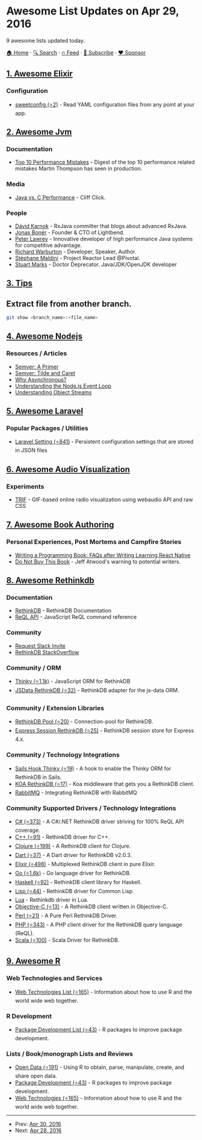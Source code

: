 # Awesome List Updates on Apr 29, 2016

9 awesome lists updated today.

[🏠 Home](/README.md) · [🔍 Search](https://www.trackawesomelist.com/search/) · [🔥 Feed](https://www.trackawesomelist.com/rss.xml) · [📮 Subscribe](https://trackawesomelist.us17.list-manage.com/subscribe?u=d2f0117aa829c83a63ec63c2f&id=36a103854c) · [❤️  Sponsor](https://github.com/sponsors/theowenyoung)



## [1. Awesome Elixir](/content/h4cc/awesome-elixir/README.md)

### Configuration

*   [sweetconfig (⭐2)](https://github.com/d0rc/sweetconfig) - Read YAML configuration files from any point at your app.

## [2. Awesome Jvm](/content/deephacks/awesome-jvm/README.md)

### Documentation

*   [Top 10 Performance Mistakes](http://www.infoq.com/articles/top-10-performance-mistakes) - Digest of the top 10 performance related mistakes Martin Thompson has seen in production.

### Media

*   [Java vs. C Performance](http://www.infoq.com/presentations/java-vs-c-performance) - Cliff Click.

### People

*   [Dávid Karnok](http://akarnokd.blogspot.se/) - RxJava committer that blogs about advanced RxJava.
*   [Jonas Bonér](https://twitter.com/jboner) - Founder & CTO of Lightbend.
*   [Peter Lawrey](https://twitter.com/PeterLawrey) - Innovative developer of high performance Java systems for competitive advantage.
*   [Richard Warburton](https://twitter.com/RichardWarburto) - Developer, Speaker, Author.
*   [Stéphane Maldini](https://twitter.com/smaldini) - Project Reactor Lead @Pivotal.
*   [Stuart Marks](https://twitter.com/stuartmarks) - Doctor Deprecator. Java/JDK/OpenJDK developer

## [3. Tips](/content/git-tips/tips/README.md)

## Extract file from another branch.

```sh
git show <branch_name>:<file_name>
```

## [4. Awesome Nodejs](/content/sindresorhus/awesome-nodejs/README.md)

### Resources / Articles

*   [Semver: A Primer](https://nodesource.com/blog/semver-a-primer/)
*   [Semver: Tilde and Caret](https://nodesource.com/blog/semver-tilde-and-caret/)
*   [Why Asynchronous?](https://nodesource.com/blog/why-asynchronous/)
*   [Understanding the Node.js Event Loop](https://nodesource.com/blog/understanding-the-nodejs-event-loop/)
*   [Understanding Object Streams](https://nodesource.com/blog/understanding-object-streams/)

## [5. Awesome Laravel](/content/chiraggude/awesome-laravel/README.md)

### Popular Packages / Utilities

*   [Laravel Setting (⭐841)](https://github.com/anlutro/laravel-settings) - Persistent configuration settings that are stored in JSON files

## [6. Awesome Audio Visualization](/content/willianjusten/awesome-audio-visualization/README.md)

### Experiments

*   [TRIF](http://trif.it/) - GIF-based online radio visualization using webaudio API and raw CSS

## [7. Awesome Book Authoring](/content/TalAter/awesome-book-authoring/README.md)

### Personal Experiences, Post Mortems and Campfire Stories

*   [Writing a Programming Book: FAQs after Writing Learning React Native](https://medium.com/@brindelle/writing-a-programming-book-faqs-after-writing-learning-react-native-8a5ea8ce04e#.e85mhxolh)
*   [Do Not Buy This Book](http://blog.codinghorror.com/do-not-buy-this-book/) - Jeff Atwood's warning to potential writers.

## [8. Awesome Rethinkdb](/content/d3viant0ne/awesome-rethinkdb/README.md)

### Documentation

*   [RethinkDB](http://rethinkdb.com/docs/) - RethinkDB Documentation
*   [ReQL API](http://rethinkdb.com/api/javascript/) - JavaScript ReQL command reference

### Community

*   [Request Slack Invite](http://slack.rethinkdb.com/)
*   [RethinkDB StackOverflow](http://stackoverflow.com/tags/rethinkdb)

### Community / ORM

*   [Thinky (⭐1.1k)](https://github.com/neumino/thinky) - JavaScript ORM for RethinkDB
*   [JSData RethinkDB (⭐32)](https://github.com/js-data/js-data-rethinkdb) - RethinkDB adapter for the js-data ORM.

### Community / Extension Libraries

*   [RethinkDB Pool (⭐20)](https://github.com/hden/rethinkdb-pool) - Connection-pool for RethinkDB.
*   [Express Session RethinkDB (⭐25)](https://github.com/armenfilipetyan/express-session-rethinkdb) - RethinkDB session store for Express 4.x.

### Community / Technology Integrations

*   [Sails Hook Thinky (⭐19)](https://github.com/mwielbut/sails-hook-thinky) - A hook to enable the Thinky ORM for RethinkDB in Sails.
*   [KOA RethinkDB (⭐17)](https://github.com/hden/koa-rethinkdb) - Koa middleware that gets you a RethinkDB client.
*   [RabbitMQ](http://rethinkdb.com/docs/rabbitmq/javascript/) - Integrating RethinkDB with RabbitMQ

### Community Supported Drivers / Technology Integrations

*   [C# (⭐373)](https://github.com/bchavez/RethinkDb.Driver) - A C#/.NET RethinkDB driver striving for 100% ReQL API coverage.
*   [C++ (⭐91)](https://github.com/AtnNn/librethinkdbxx) - RethinkDB driver for C++.
*   [Clojure (⭐199)](https://github.com/apa512/clj-rethinkdb) - A RethinkDB client for Clojure.
*   [Dart (⭐37)](https://github.com/billysometimes/rethinkdb) - A Dart driver for RethinkDB v2.0.3.
*   [Elixir (⭐498)](https://github.com/hamiltop/rethinkdb-elixir) - Multiplexed RethinkDB client in pure Elixir.
*   [Go (⭐1.6k)](https://github.com/dancannon/gorethink) - Go language driver for RethinkDB.
*   [Haskell (⭐92)](https://github.com/AtnNn/haskell-rethinkdb) - RethinkDB client library for Haskell.
*   [Lisp (⭐44)](https://github.com/orthecreedence/cl-rethinkdb) - RethinkDB driver for Common Lisp.
*   [Lua](https://github.com/grandquista/Lua-ReQL) - Rethinkdb driver in Lua.
*   [Objective-C (⭐13)](https://github.com/dparnell/rethink-db-client) - A RethinkDB client written in Objective-C.
*   [Perl (⭐21)](https://github.com/njlg/perl-rethinkdb) - A Pure Perl RethinkDB Driver.
*   [PHP (⭐343)](https://github.com/danielmewes/php-rql) - A PHP client driver for the RethinkDB query language (ReQL).
*   [Scala (⭐100)](https://github.com/kclay/rethink-scala) - Scala Driver for RethinkDB.

## [9. Awesome R](/content/qinwf/awesome-R/README.md)

### Web Technologies and Services

*   [Web Technologies List (⭐165)](https://github.com/ropensci/webservices) - Information about how to use R and the world wide web together.

### R Development

*   [Package Development List (⭐43)](https://github.com/ropensci/PackageDevelopment) - R packages to improve package development.

### Lists / Book/monograph Lists and Reviews

*   [Open Data (⭐191)](https://github.com/ropensci/opendata) - Using R to obtain, parse, manipulate, create, and share open data.
*   [Package Development (⭐43)](https://github.com/ropensci/PackageDevelopment) - R packages to improve package development.
*   [Web Technologies (⭐165)](https://github.com/ropensci/webservices) - Information about how to use R and the world wide web together.

---

- Prev: [Apr 30, 2016](/content/2016/04/30/README.md)
- Next: [Apr 28, 2016](/content/2016/04/28/README.md)